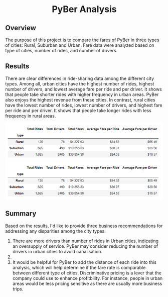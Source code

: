 <h1 align="center">PyBer Analysis</h1>

## Overview
The purpose of this project is to compare the fares of PyBer in three types of cities: Rural, Suburban and Urban. Fare data were analyzed based on type of cities, number of rides, and number of drivers.

## Results

There are clear differences in ride-sharing data among the different city types. Among all, urban cities have the highest number of rides, highest number of drivers, and lowest average fare per ride and per driver. It shows that people take shorter rides with higher frequency in urban areas. PyBer also enjoys the highest revenue from these cities. In contrast, rural cities have the lowest number of rides, lowest number of drivers, and highest fare per ride and per driver. It shows that people take longer rides with less frequency in rural areas. 

![](https://github.com/lu-chang-axonic/PyBer_Analysis/blob/main/analysis/Summary%20DF.PNG)
![](https://github.com/lu-chang-axonic/PyBer_Analysis/blob/main/analysis/Summary%20DF.PNG)

## Summary
Based on the results, I'd like to provide three business recommendations for addressing any disparities among the city types:
1. There are more drivers than number of rides in Urban cities, indicating an oversupply of service. PyBer may consider reducing the number of drivers in urban cities to avoid canalisation.
2. 
3. It would be helpful for PyBer to add the distance of each ride into this analysis, which will help determine if the fare rate is comparable between different type of cities. Discriminative pricing is a lever that the company could use to enhance profitbility. For instance, people in urban areas would be less pricing sensitive as there are usually more business trips. 

